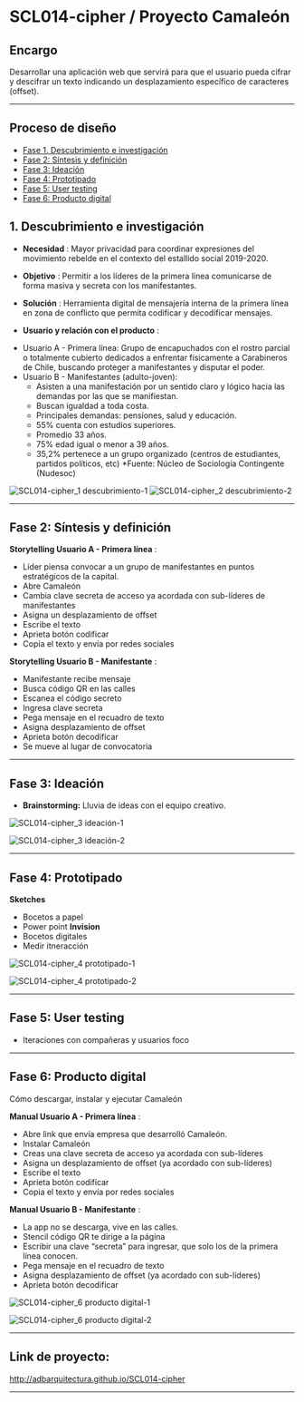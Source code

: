 # SCL014-cipher / Proyecto Camaleón

## Encargo
Desarrollar una aplicación web que servirá para que el usuario pueda cifrar y descifrar un texto indicando un desplazamiento específico de caracteres (offset).

***

## Proceso de diseño

* [Fase 1. Descubrimiento e investigación](#1-Descubrimiento-e-investigación)
* [Fase 2: Síntesis y definición](#2-Síntesis-y-definición)
* [Fase 3: Ideación](#3-Ideación)
* [Fase 4: Prototipado](#4-Prototipado)
* [Fase 5: User testing](#5-user-testing)
* [Fase 6: Producto digital](#6-producto-digital)

## 1. Descubrimiento e investigación

- **Necesidad** : Mayor privacidad para coordinar expresiones del movimiento rebelde en el contexto del estallido social 2019-2020. 
- **Objetivo** : Permitir a los líderes de la primera línea comunicarse de forma masiva y secreta con los manifestantes. 
- **Solución** : Herramienta digital de mensajería interna de la primera línea en zona de conflicto que permita codificar y decodificar mensajes.

- **Usuario y relación con el producto** : 
* Usuario A - Primera línea: Grupo de encapuchados con el rostro parcial o totalmente cubierto dedicados a enfrentar físicamente a Carabineros de Chile, buscando proteger a manifestantes y disputar el poder.
* Usuario B - Manifestantes (adulto-joven): 
  - Asisten a una manifestación por un sentido claro y lógico hacia las demandas por las que se manifiestan.
  - Buscan igualdad a toda costa.
  - Principales demandas: pensiones, salud y educación. 
  - 55% cuenta con estudios superiores.
  - Promedio 33 años.
  - 75% edad igual o menor a 39 años.
  - 35,2% pertenece a un grupo organizado (centros de estudiantes, partidos políticos, etc)
  *Fuente: Núcleo de Sociología Contingente (Nudesoc)
  
![SCL014-cipher_1  descubrimiento-1](https://user-images.githubusercontent.com/66659886/85298540-38c61b00-b472-11ea-9db3-c7a86ad4f815.png)
![SCL014-cipher_2  descubrimiento-2](https://user-images.githubusercontent.com/66659886/85299173-f05b2d00-b472-11ea-9693-2e589be0656f.png)

***

## Fase 2: Síntesis y definición

**Storytelling Usuario A - Primera línea** : 

* Líder piensa convocar a un grupo de manifestantes en puntos estratégicos de la capital.
* Abre Camaleón
* Cambia clave secreta de acceso ya acordada con sub-líderes de manifestantes
* Asigna un desplazamiento de offset
* Escribe el texto
* Aprieta botón codificar
* Copia el texto y envía por redes sociales

**Storytelling Usuario B - Manifestante** : 

* Manifestante recibe mensaje
* Busca código QR en las calles
* Escanea el código secreto
* Ingresa clave secreta
* Pega mensaje en el recuadro de texto
* Asigna desplazamiento de offset
* Aprieta botón decodificar
* Se mueve al lugar de convocatoria

***

## Fase 3: Ideación

* **Brainstorming:** Lluvia de ideas con el equipo creativo. 

![SCL014-cipher_3  ideación-1](https://user-images.githubusercontent.com/66659886/85299196-f94bfe80-b472-11ea-9089-1648bb466f94.png)

![SCL014-cipher_3  ideación-2](https://user-images.githubusercontent.com/66659886/85299207-fea94900-b472-11ea-81b1-ca3c45bf7c22.png)

***

## Fase 4: Prototipado

**Sketches**
* Bocetos a papel
* Power point
**Invision**
* Bocetos digitales
* Medir itneracción

![SCL014-cipher_4  prototipado-1](https://user-images.githubusercontent.com/66659886/85300699-e0444d00-b474-11ea-9b0a-f5c6795467e6.png)

![SCL014-cipher_4  prototipado-2](https://user-images.githubusercontent.com/66659886/85299232-05d05700-b473-11ea-9731-5c54eddc83ff.png)

***

## Fase 5: User testing

* Iteraciones con compañeras y usuarios foco

***

## Fase 6: Producto digital
Cómo descargar, instalar y ejecutar Camaleón

**Manual Usuario A - Primera línea** : 
* Abre link que envía empresa que desarrolló Camaleón.
* Instalar Camaleón
* Creas una clave secreta de acceso ya acordada con sub-líderes
* Asigna un desplazamiento de offset (ya acordado con sub-líderes)
* Escribe el texto
* Aprieta botón codificar
* Copia el texto y envía por redes sociales

**Manual Usuario B - Manifestante** : 
* La app no se descarga, vive en las calles. 
* Stencil código QR te dirige a la página
* Escribir una clave “secreta” para ingresar, que solo los de la primera línea conocen.
* Pega mensaje en el recuadro de texto
* Asigna desplazamiento de offset (ya acordado con sub-líderes)
* Aprieta botón decodificar

![SCL014-cipher_6  producto digital-1](https://user-images.githubusercontent.com/66659886/85299244-09fc7480-b473-11ea-9d67-609c63fefefb.png)

![SCL014-cipher_6  producto digital-2](https://user-images.githubusercontent.com/66659886/85478678-ab2a1e80-b58a-11ea-9603-2db5a9c21211.png)

***

## Link de proyecto: 
http://adbarquitectura.github.io/SCL014-cipher

***
